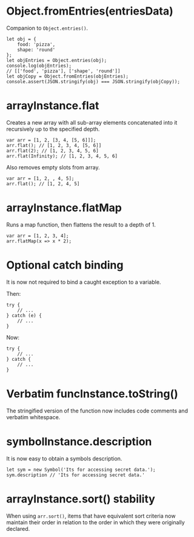 # Object.fromEntries(entriesData)

Companion to `Object.entries()`.

```
let obj = {
	food: 'pizza',
	shape: 'round'
};
let objEntries = Object.entries(obj);
console.log(objEntries);
// [['food', 'pizza'], ['shape', 'round']]
let objCopy = Object.fromEntries(objEntries);
console.assert(JSON.stringify(obj) === JSON.stringify(objCopy));
```

# arrayInstance.flat

Creates a new array with all sub-array elements concatenated into it recursively up to the specified depth.

```
var arr = [1, 2, [3, 4, [5, 6]]];
arr.flat(); // [1, 2, 3, 4, [5, 6]]
arr.flat(2); // [1, 2, 3, 4, 5, 6]
arr.flat(Infinity); // [1, 2, 3, 4, 5, 6]
```

Also removes empty slots from array.

```
var arr = [1, 2, , 4, 5];
arr.flat(); // [1, 2, 4, 5]
```

# arrayInstance.flatMap

Runs a map function, then flattens the result to a depth of 1.

```
var arr = [1, 2, 3, 4];
arr.flatMap(x => x * 2);
```

# Optional catch binding

It is now not required to bind a caught exception to a variable.

Then:

```
try {
	// ...
} catch (e) {
	// ...
}
```

Now:

```
try {
	// ...
} catch {
	// ...
}
```

# Verbatim funcInstance.toString()

The stringified version of the function now includes code comments and verbatim whitespace.

# symbolInstance.description

It is now easy to obtain a symbols description.

```
let sym = new Symbol('Its for accessing secret data.');
sym.description // 'Its for accessing secret data.'
```

# arrayInstance.sort() stability

When using `arr.sort()`, items that have equivalent sort criteria now maintain their order in relation to the order in which they were originally declared.